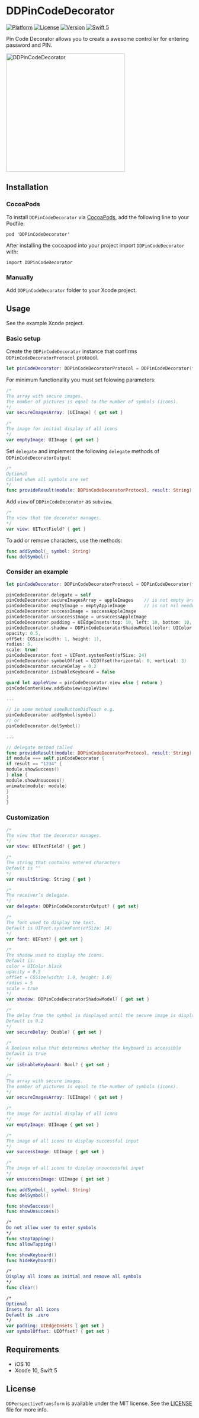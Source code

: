 # DDPinCodeDecorator

[![Platform](https://img.shields.io/cocoapods/p/DDPinCodeDecorator.svg?style=flat)](http://cocoapods.org/pods/DDPinCodeDecorator)
[![License](https://img.shields.io/cocoapods/l/DDPinCodeDecorator.svg?style=flat)](http://cocoapods.org/pods/DDPinCodeDecorator)
[![Version](https://img.shields.io/cocoapods/v/DDPinCodeDecorator.svg?style=flat)](http://cocoapods.org/pods/DDPinCodeDecorator)
[![Swift 5](https://img.shields.io/badge/Swift-5-green.svg?style=flat)](https://developer.apple.com/swift/)


Pin Code Decorator allows you to create a awesome controller for entering password and PIN.

<img src="Info/DDPinCodeDecorator.gif?raw=true" alt="DDPinCodeDecorator" width=320>

## Installation

### CocoaPods

To install `DDPinCodeDecorator` via [CocoaPods](http://cocoapods.org), add the following line to your Podfile:

```
pod 'DDPinCodeDecorator'
```

After installing the cocoapod into your project import `DDPinCodeDecorator` with:

```
import DDPinCodeDecorator
```

### Manually

Add `DDPinCodeDecorator` folder to your Xcode project.

## Usage

See the example Xcode project.

### Basic setup

Create the `DDPinCodeDecorator` instance that confirms `DDPinCodeDecoratorProtocol` protocol.
```swift
let pinCodeDecorator: DDPinCodeDecoratorProtocol = DDPinCodeDecorator(frame: frame)
```
For minimum functionality you must set folowing parameters:

```swift
/*
The array with secure images.
The number of pictures is equal to the number of symbols (icons).
*/
var secureImagesArray: [UIImage] { get set }

/*
The image for initial display of all icons
*/
var emptyImage: UIImage { get set }
```

Set `delegate` and implement the following `delegate` methods of `DDPinCodeDecoratorOutput`:

```swift
/*
Optional
Called when all symbols are set
*/
func provideResult(module: DDPinCodeDecoratorProtocol, result: String)
```

Add `view` of `DDPinCodeDecorator` as `subview`.

```swift
/*
The view that the decorator manages.
*/
var view: UITextField? { get }
```

To add or remove characters, use the methods:

```swift
func addSymbol(_ symbol: String)
func delSymbol()
```

### Consider an example

```swift
let pinCodeDecorator: DDPinCodeDecoratorProtocol = DDPinCodeDecorator(frame: .zero)

pinCodeDecorator.delegate = self
pinCodeDecorator.secureImagesArray = appleImages    // is not empty array needed
pinCodeDecorator.emptyImage = emptyAppleImage       // is not nil needed
pinCodeDecorator.successImage = successAppleImage
pinCodeDecorator.unsuccessImage = unsuccessAppleImage
pinCodeDecorator.padding = UIEdgeInsets(top: 10, left: 10, bottom: 10, right: 10)
pinCodeDecorator.shadow = DDPinCodeDecoratorShadowModel(color: UIColor.black,
opacity: 0.5,
offSet: CGSize(width: 1, height: 1),
radius: 5,
scale: true)
pinCodeDecorator.font = UIFont.systemFont(ofSize: 24)
pinCodeDecorator.symbolOffset = UIOffset(horizontal: 0, vertical: 3)
pinCodeDecorator.secureDelay = 0.2
pinCodeDecorator.isEnableKeyboard = false

guard let appleView = pinCodeDecorator.view else { return }
pinCodeContenView.addSubview(appleView)

...

// in some method someButtonDidTouch e.g.
pinCodeDecorator.addSymbol(symbol)
// or
pinCodeDecorator.delSymbol()

...

// delegate method called
func provideResult(module: DDPinCodeDecoratorProtocol, result: String) {
if module === self.pinCodeDecorator {
if result == "1234" {
module.showSuccess()
} else {
module.showUnsuccess()
animate(module: module)
}
}
}
```

### Customization

```swift
/*
The view that the decorator manages.
*/
var view: UITextField? { get }

/*
The string that contains entered characters
Default is ""
*/
var resultString: String { get }

/*
The receiver’s delegate.
*/
var delegate: DDPinCodeDecoratorOutput? { get set}

/*
The font used to display the text.
Default is UIFont.systemFont(ofSize: 14)
*/
var font: UIFont? { get set }

/*
The shadow used to display the icons.
Default is:
color = UIColor.black
opacity = 0.5
offSet = CGSize(width: 1.0, height: 1.0)
radius = 5
scale = true
*/
var shadow: DDPinCodeDecoratorShadowModel? { get set }

/*
The delay from the symbol is displayed until the secure image is displayed
Default is 0.2
*/
var secureDelay: Double? { get set }

/*
A Boolean value that determines whether the keyboard is accessible
Default is true
*/
var isEnableKeyboard: Bool? { get set }

/*
The array with secure images.
The number of pictures is equal to the number of symbols (icons).
*/
var secureImagesArray: [UIImage] { get set }

/*
The image for initial display of all icons
*/
var emptyImage: UIImage { get set }

/*
The image of all icons to display successful input
*/
var successImage: UIImage { get set }

/*
The image of all icons to display unsuccessful input
*/
var unsuccessImage: UIImage { get set }

func addSymbol(_ symbol: String)
func delSymbol()

func showSuccess()
func showUnsuccess()

/*
Do not allow user to enter symbols
*/
func stopTapping()
func allowTapping()

func showKeyboard()
func hideKeyboard()

/*
Display all icons as initial and remove all symbols
*/
func clear()

/*
Optional
Insets for all icons
Default is .zero
*/
var padding: UIEdgeInsets { get set }
var symbolOffset: UIOffset? { get set }
```

## Requirements

- iOS 10
- Xcode 10, Swift 5

## License

`DDPerspectiveTransform` is available under the MIT license. See the [LICENSE](./LICENSE) file for more info.
